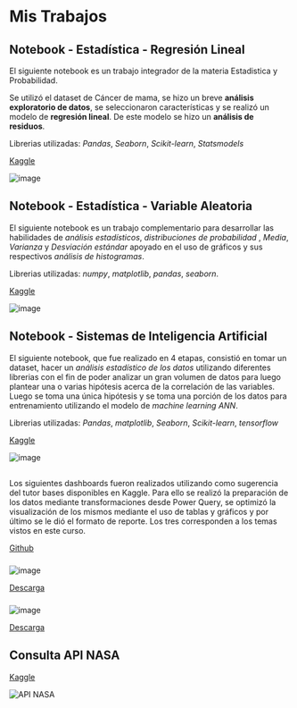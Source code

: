 
# Mis Trabajos


## Notebook - Estadística - Regresión Lineal

El siguiente notebook es un trabajo integrador de la materia Estadistica y Probabilidad. 

Se utilizó el dataset de Cáncer de mama, se hizo un breve **análisis exploratorio de datos**, se seleccionaron características y se realizó un modelo de **regresión lineal**. De este modelo se hizo un **análisis de residuos**.

Librerias utilizadas: *Pandas*, *Seaborn*, *Scikit-learn*, *Statsmodels*

[Kaggle](https://www.kaggle.com/code/valeriacornes/regresion-lineal)

![image](https://github.com/user-attachments/assets/afc0f5e6-e705-4fba-929d-926034aa2876)



## Notebook - Estadística - Variable Aleatoria

El siguiente notebook es un trabajo complementario para desarrollar las habilidades de *análisis estadísticos*, *distribuciones de probabilidad* , *Media*, *Varianza* y *Desviación estándar* apoyado en el uso de gráficos y sus respectivos *análisis de histogramas*.

Librerias utilizadas: *numpy*, *matplotlib*, *pandas*, *seaborn*.

[Kaggle](https://www.kaggle.com/code/valeriacornes/variable-aleatoria)

![image](https://github.com/user-attachments/assets/8d87a5eb-8e52-4859-bf98-7675d3eb85b8)



## Notebook - Sistemas de Inteligencia Artificial

El siguiente notebook, que fue realizado en 4 etapas, consistió en tomar un dataset, hacer un *análisis estadístico de los datos* utilizando diferentes librerias con el fin de poder analizar un gran volumen de datos para luego plantear una o varias hipótesis acerca de la correlación de las variables. Luego se toma una única hipótesis y se toma una porción de los datos para entrenamiento utilizando el modelo de *machine learning* *ANN*.

Librerias utilizadas: *Pandas*, *matplotlib*, *Seaborn*, *Scikit-learn*, *tensorflow*

[Kaggle](https://www.kaggle.com/code/valeriacornes/spotify-predictibilidad-de-la-popularidad)

![image](https://github.com/user-attachments/assets/b99a81a3-58ab-443f-a78a-29f2a4ea6246)


## <Curso Power BI>

Los siguientes dashboards fueron realizados utilizando como sugerencia del tutor bases disponibles en Kaggle. 
Para ello se realizó la preparación de los datos mediante transformaciones desde Power Query, se optimizó la visualización de los mismos mediante el uso de tablas y gráficos y por último se le dió el formato de reporte.
Los tres corresponden a los temas vistos en este curso.

[Github](https://github.com/Valeria-Cornes-07/pbi-curso)

### <Proyecto Uno: Videojuegos>

![image](https://github.com/user-attachments/assets/791cb52a-9cbb-464d-bc64-ce6a72a7cffc)

[Descarga](https://github.com/Valeria-Cornes-07/pbi-curso/blob/main/Proyecto%2001%20Videojuegos.pbix)

### <Proyecto Dos: Informe de denuncias Ante Defensa del Consumidor>

![image](https://github.com/user-attachments/assets/f9612e67-e553-4b58-b642-bee16373e797)

[Descarga](https://github.com/Valeria-Cornes-07/pbi-curso/blob/main/Informe%20de%20Denuncias%20ante%20Defensa%20del%20Consumidor.pbix)

## Consulta API NASA

[Kaggle](https://www.kaggle.com/code/valeriacornes/api-nasa)

![API NASA](https://github.com/user-attachments/assets/c678bd26-789f-4057-8d28-365daf4c17c3)






